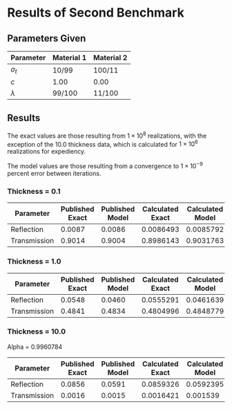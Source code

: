 # Results of Second Benchmark

## Parameters Given

Parameter | Material 1 | Material 2
--- | --- | ---
$\sigma_t$ | 10/99 | 100/11
$c$ | 1.00 | 0.00
$\lambda$ | 99/100 | 11/100

## Results

The exact values are those resulting from $1 \times 10^8$ realizations, with the exception of the 10.0 thickness data, which is calculated for $1 \times 10^6$ realizations for expediency.

The model values are those resulting from a convergence to $1 \times 10^{-9}$ percent error between iterations.

### Thickness = 0.1

Parameter | Published Exact | Published Model | Calculated Exact | Calculated Model
--- | --- | --- | --- | ---
Reflection | 0.0087 | 0.0086 | 0.0086493 | 0.0085792
Transmission | 0.9014 | 0.9004 | 0.8986143 | 0.9031763

### Thickness = 1.0

Parameter | Published Exact | Published Model | Calculated Exact | Calculated Model
--- | --- | --- | --- | ---
Reflection | 0.0548 | 0.0460 | 0.0555291 | 0.0461639
Transmission | 0.4841 | 0.4834 | 0.4804996 | 0.4848779

### Thickness = 10.0

Alpha = 0.9960784

Parameter | Published Exact | Published Model | Calculated Exact | Calculated Model | Alpha Closure | Atomic Mix
--- | --- | --- | --- | --- | --- | ---
Reflection | 0.0856 | 0.0591 | 0.0859326 | 0.0592395 | 0.0593678 | 0.0198688
Transmission | 0.0016 | 0.0015 | 0.0016421 | 0.001539 | 0.0015566 | 0.0000086
